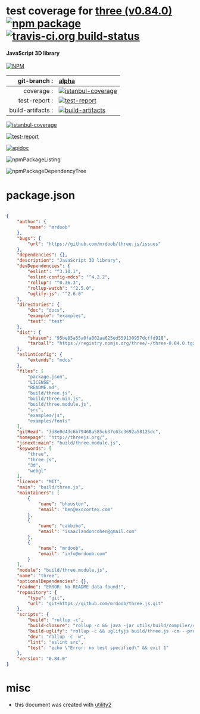 # test coverage for  [three (v0.84.0)](http://threejs.org/)  [![npm package](https://img.shields.io/npm/v/npmtest-three.svg?style=flat-square)](https://www.npmjs.org/package/npmtest-three) [![travis-ci.org build-status](https://api.travis-ci.org/npmtest/node-npmtest-three.svg)](https://travis-ci.org/npmtest/node-npmtest-three)
#### JavaScript 3D library

[![NPM](https://nodei.co/npm/three.png?downloads=true)](https://www.npmjs.com/package/three)

| git-branch : | [alpha](https://github.com/npmtest/node-npmtest-three/tree/alpha)|
|--:|:--|
| coverage : | [![istanbul-coverage](https://npmtest.github.io/node-npmtest-three/build/coverage.badge.svg)](https://npmtest.github.io/node-npmtest-three/build/coverage.html/index.html)|
| test-report : | [![test-report](https://npmtest.github.io/node-npmtest-three/build/test-report.badge.svg)](https://npmtest.github.io/node-npmtest-three/build/test-report.html)|
| build-artifacts : | [![build-artifacts](https://npmtest.github.io/node-npmtest-three/glyphicons_144_folder_open.png)](https://github.com/npmtest/node-npmtest-three/tree/gh-pages/build)|

[![istanbul-coverage](https://npmtest.github.io/node-npmtest-three/build/screenCapture.buildCustomOrg.browser.coverage.html.png)](https://npmtest.github.io/node-npmtest-three/build/coverage.html/index.html)

[![test-report](https://npmtest.github.io/node-npmtest-three/build/screenCapture.buildCustomOrg.browser.%252Fhome%252Ftravis%252Fbuild%252Fnpmtest%252Fnode-npmtest-three%252Ftmp%252Fbuild%252Ftest-report.html.png)](https://npmtest.github.io/node-npmtest-three/build/test-report.html)

[![apidoc](https://npmdoc.github.io/node-npmdoc-three/build/screenCapture.buildApidoc.browser.%252Fhome%252Ftravis%252Fbuild%252Fnpmdoc%252Fnode-npmdoc-three%252Ftmp%252Fbuild%252Fapidoc.html.png)](https://npmdoc.github.io/node-npmdoc-three/build/apidoc.html)

![npmPackageListing](https://npmtest.github.io/node-npmtest-three/build/screenCapture.npmPackageListing.svg)

![npmPackageDependencyTree](https://npmtest.github.io/node-npmtest-three/build/screenCapture.npmPackageDependencyTree.svg)



# package.json

```json

{
    "author": {
        "name": "mrdoob"
    },
    "bugs": {
        "url": "https://github.com/mrdoob/three.js/issues"
    },
    "dependencies": {},
    "description": "JavaScript 3D library",
    "devDependencies": {
        "eslint": "^3.10.1",
        "eslint-config-mdcs": "^4.2.2",
        "rollup": "^0.36.3",
        "rollup-watch": "^2.5.0",
        "uglify-js": "^2.6.0"
    },
    "directories": {
        "doc": "docs",
        "example": "examples",
        "test": "test"
    },
    "dist": {
        "shasum": "95be85a55a0fa002aa625ed559130957dcffd918",
        "tarball": "https://registry.npmjs.org/three/-/three-0.84.0.tgz"
    },
    "eslintConfig": {
        "extends": "mdcs"
    },
    "files": [
        "package.json",
        "LICENSE",
        "README.md",
        "build/three.js",
        "build/three.min.js",
        "build/three.module.js",
        "src",
        "examples/js",
        "examples/fonts"
    ],
    "gitHead": "3d8e0d43c6b79468a585cb37c63c3692a58125dc",
    "homepage": "http://threejs.org/",
    "jsnext:main": "build/three.module.js",
    "keywords": [
        "three",
        "three.js",
        "3d",
        "webgl"
    ],
    "license": "MIT",
    "main": "build/three.js",
    "maintainers": [
        {
            "name": "bhouston",
            "email": "ben@exocortex.com"
        },
        {
            "name": "cabbibo",
            "email": "isaaclandoncohen@gmail.com"
        },
        {
            "name": "mrdoob",
            "email": "info@mrdoob.com"
        }
    ],
    "module": "build/three.module.js",
    "name": "three",
    "optionalDependencies": {},
    "readme": "ERROR: No README data found!",
    "repository": {
        "type": "git",
        "url": "git+https://github.com/mrdoob/three.js.git"
    },
    "scripts": {
        "build": "rollup -c",
        "build-closure": "rollup -c && java -jar utils/build/compiler/closure-compiler-v20160713.jar --warning_level=VERBOSE --jscomp_off=globalThis --jscomp_off=checkTypes --externs utils/build/externs.js --language_in=ECMASCRIPT5_STRICT --js build/three.js --js_output_file build/three.min.js",
        "build-uglify": "rollup -c && uglifyjs build/three.js -cm --preamble \"// threejs.org/license\" > build/three.min.js",
        "dev": "rollup -c -w",
        "lint": "eslint src",
        "test": "echo \"Error: no test specified\" && exit 1"
    },
    "version": "0.84.0"
}
```



# misc
- this document was created with [utility2](https://github.com/kaizhu256/node-utility2)
